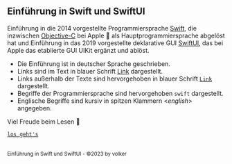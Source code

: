 ## Einführung in Swift und SwiftUI

Einführung in die 2014 vorgestellte Programmiersprache [Swift](https://de.wikipedia.org/wiki/Swift_(Programmiersprache)), die inzwischen [Objective-C](https://de.wikipedia.org/wiki/Objective-C) bei Apple 🍎 als Hauptprogrammiersprache abgelöst hat und Einführung in das 2019 vorgestellte deklarative GUI [SwiftUI](https://de.wikipedia.org/wiki/SwiftUI), das bei Apple das etablierte GUI UIKit ergänzt und ablöst.

- Die Einführung ist in deutscher Sprache geschrieben. 
- Links sind im Text in blauer Schrift [Link]() dargestellt.
- Links außerhalb der Texte sind hervorgehoben in blauer Schrift [`Link`]() dargestellt.
- Begriffe der Programmiersprache sind hervorgehoben `swift` dargestellt.
- Englische Begriffe sind kursiv in spitzen Klammern <_english_> angegeben.

Viel Freude beim Lesen 🥰

[`los geht's`](https://github.com/gruendau/Swift/wiki)

<br><sup>Einführung in Swift und SwiftUI - &copy;2023 by volker</sup>



